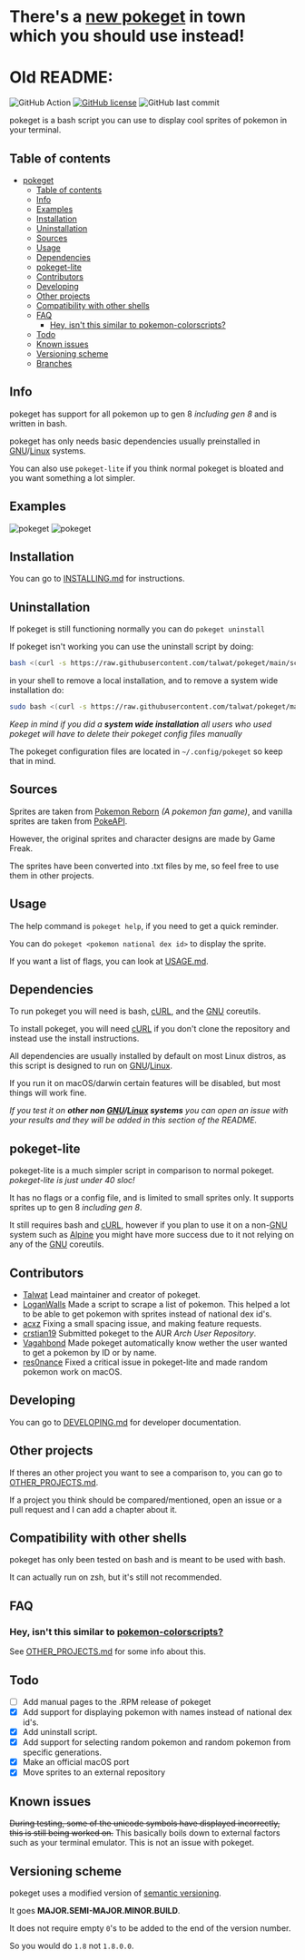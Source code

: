 # There's a [new pokeget](https://github.com/talwat/pokeget-rs) in town which you should use instead!

# Old README:

![GitHub Action](https://img.shields.io/github/workflow/status/talwat/pokeget/pre-commit)
[![GitHub license](https://img.shields.io/github/license/talwat/pokeget)](https://github.com/talwat/pokeget)
![GitHub last commit](https://img.shields.io/github/last-commit/talwat/pokeget)

pokeget is a bash script you can use to display cool sprites of pokemon in your terminal.

## Table of contents

- [pokeget](#pokeget)
  - [Table of contents](#table-of-contents)
  - [Info](#info)
  - [Examples](#examples)
  - [Installation](#installation)
  - [Uninstallation](#uninstallation)
  - [Sources](#sources)
  - [Usage](#usage)
  - [Dependencies](#dependencies)
  - [pokeget-lite](#pokeget-lite)
  - [Contributors](#contributors)
  - [Developing](#developing)
  - [Other projects](#other-projects)
  - [Compatibility with other shells](#compatibility-with-other-shells)
  - [FAQ](#faq)
    - [Hey, isn't this similar to pokemon-colorscripts?](#hey-isnt-this-similar-to-pokemon-colorscripts)
  - [Todo](#todo)
  - [Known issues](#known-issues)
  - [Versioning scheme](#versioning-scheme)
  - [Branches](#branches)

## Info

pokeget has support for all pokemon up to gen 8 *including gen 8* and is written in bash.

pokeget has only needs basic dependencies usually preinstalled in [GNU](https://www.gnu.org/)/[Linux](https://kernel.org/) systems.

You can also use `pokeget-lite` if you think normal pokeget is bloated and you want something a lot simpler.

## Examples

![pokeget](https://github.com/talwat/pokeget/raw/main/examples/small1.png)
![pokeget](https://github.com/talwat/pokeget/raw/main/examples/big1.png)

## Installation

You can go to [INSTALLING.md](INSTALLING.md) for instructions.

## Uninstallation

If pokeget is still functioning normally you can do `pokeget uninstall`

If pokeget isn't working you can use the uninstall script by doing:

```bash
bash <(curl -s https://raw.githubusercontent.com/talwat/pokeget/main/scripts/uninstall.sh)
```

in your shell to remove a local installation, and to remove a system wide installation do:

```bash
sudo bash <(curl -s https://raw.githubusercontent.com/talwat/pokeget/main/scripts/uninstall.sh)
```

*Keep in mind if you did a **system wide installation** all users who used pokeget will have to delete their pokeget config files manually*

The pokeget configuration files are located in `~/.config/pokeget` so keep that in mind.

## Sources

Sprites are taken from [Pokemon Reborn](https://www.rebornevo.com/) *(A pokemon fan game)*, and vanilla sprites are taken from [PokeAPI](https://github.com/PokeAPI/sprites).

However, the original sprites and character designs are made by Game Freak.

The sprites have been converted into .txt files by me, so feel free to use them in other projects.

## Usage

The help command is `pokeget help`, if you need to get a quick reminder.

You can do `pokeget <pokemon national dex id>` to display the sprite.

If you want a list of flags, you can look at [USAGE.md](USAGE.md).

## Dependencies

To run pokeget you will need is bash, [cURL](https://curl.se/), and the [GNU](https://www.gnu.org/) coreutils.

To install pokeget, you will need [cURL](https://curl.se/) if you don't clone the repository and instead use the install instructions.

All dependencies are usually installed by default on most Linux distros, as this script is designed to run on [GNU](https://www.gnu.org/)/[Linux](https://kernel.org/).

If you run it on macOS/darwin certain features will be disabled, but most things will work fine.

*If you test it on **other non [GNU](https://www.gnu.org/)/[Linux](https://kernel.org/) systems** you can open an issue with your results and they will be added in this section of the README.*

## pokeget-lite

pokeget-lite is a much simpler script in comparison to normal pokeget.
*pokeget-lite is just under 40 sloc!*

It has no flags or a config file, and is limited to small sprites only. It supports sprites up to gen 8 *including gen 8*.

It still requires bash and [cURL](https://curl.se/), however if you plan to use it on a non-[GNU](https://www.gnu.org/) system such as [Alpine](https://alpinelinux.org/) you might have more success due to it not relying on any of the [GNU](https://www.gnu.org/) coreutils.

## Contributors

- [Talwat](https://github.com/talwat) Lead maintainer and creator of pokeget.
- [LoganWalls](https://github.com/LoganWalls) Made a script to scrape a list of pokemon.
This helped a lot to be able to get pokemon with sprites instead of national dex id's.
- [acxz](https://github.com/acxz) Fixing a small spacing issue, and making feature requests.
- [crstian19](https://github.com/crstian19) Submitted pokeget to the AUR *Arch User Repository*.
- [Vagahbond](https://github.com/Vagahbond) Made pokeget automatically know wether the user wanted to get a pokemon by ID or by name.
- [res0nance](https://github.com/res0nance) Fixed a critical issue in pokeget-lite and made random pokemon work on macOS.

## Developing

You can go to [DEVELOPING.md](DEVELOPING.md) for developer documentation.

## Other projects

If theres an other project you want to see a comparison to, you can go to [OTHER_PROJECTS.md](OTHER_PROJECTS.md).

If a project you think should be compared/mentioned, open an issue or a pull request and I can add a chapter about it.

## Compatibility with other shells

pokeget has only been tested on bash and is meant to be used with bash.

It can actually run on zsh, but it's still not recommended.

## FAQ

### Hey, isn't this similar to [pokemon-colorscripts?](https://gitlab.com/phoneybadger/pokemon-colorscripts/)

See [OTHER_PROJECTS.md](OTHER_PROJECTS.md#pokemon-colorscripts) for some info about this.

## Todo

- [ ] Add manual pages to the .RPM release of pokeget
- [x] Add support for displaying pokemon with names instead of national dex id's.
- [x] Add uninstall script.
- [x] Add support for selecting random pokemon and random pokemon from specific generations.
- [x] Make an official macOS port
- [x] Move sprites to an external repository

## Known issues

~~During testing, some of the unicode symbols have displayed incorrectly, this is still being worked on.~~
This basically boils down to external factors such as your terminal emulator. This is not an issue with pokeget.

## Versioning scheme

pokeget uses a modified version of [semantic versioning](https://semver.org/).

It goes **MAJOR.SEMI-MAJOR.MINOR.BUILD**.

It does not require empty `0`'s to be added to the end of the version number.

So you would do `1.8` not `1.8.0.0`.
